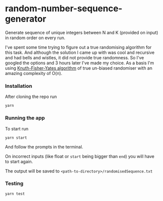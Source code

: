 # random-number-sequence-generator

Generate sequence of unique integers between N and K (provided on input) in random order on every run.

I've spent some time trying to figure out a true randomising algorithm for this task. And although the solution I came up with was cool and recursive and had bells and wistles, it did not provide true randomness. So I've googled the options and 3 hours later I've made my choice. As a basis I'm using [Knuth-Fisher-Yates algorithm](https://en.wikipedia.org/wiki/Fisher–Yates_shuffle) of true un-biased randomiser with an amazing complexity of O(n).

### Installation

After cloning the repo run

```
yarn
```

### Running the app

To start run

```
yarn start
```

And follow the prompts in the terminal.

On incorrect inputs (like float or `start` being bigger than `end`) you will have to start again.

The output will be saved to `<path-to-directory>/randomisedSequence.txt`

### Testing

```
yarn test
```
